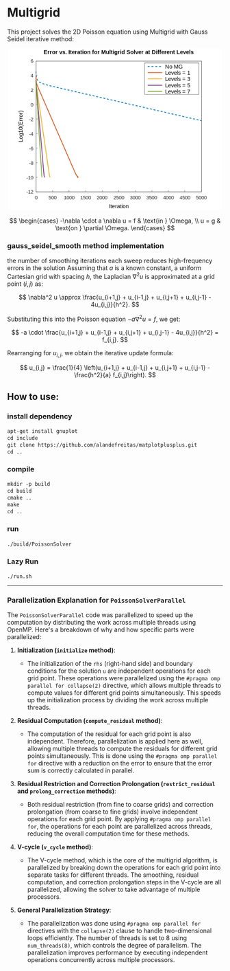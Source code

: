 # Multigrid
This project solves the 2D Poisson equation using Multigrid with Gauss Seidel iterative method:

<div align="center">
    <img src="doc/multigrid_convergence.png" alt="Convergence Plot" width="500"/>
</div>


$$
\begin{cases}
-\nabla \cdot a \nabla u = f & \text{in } \Omega, \\
u = g & \text{on } \partial \Omega.
\end{cases}
$$


### gauss_seidel_smooth method implementation
the number of smoothing iterations each sweep reduces high-frequency errors in the solution
Assuming that $a$ is a known constant, a uniform Cartesian grid with spacing $h$, the Laplacian $\nabla^2 u$ is approximated at a grid point $(i, j)$ as:

$$
\nabla^2 u \approx \frac{u_{i+1,j} + u_{i-1,j} + u_{i,j+1} + u_{i,j-1} - 4u_{i,j}}{h^2}.
$$

Substituting this into the Poisson equation $-a \nabla^2 u = f$, we get:

$$
-a \cdot \frac{u_{i+1,j} + u_{i-1,j} + u_{i,j+1} + u_{i,j-1} - 4u_{i,j}}{h^2} = f_{i,j}.
$$

Rearranging for $u_{i,j}$, we obtain the iterative update formula:

$$
u_{i,j} = \frac{1}{4} \left(u_{i+1,j} + u_{i-1,j} + u_{i,j+1} + u_{i,j-1} - \frac{h^2}{a} f_{i,j}\right).
$$



## How to use: 
### install dependency
```
apt-get install gnuplot
cd include
git clone https://github.com/alandefreitas/matplotplusplus.git
cd ..
```


### compile
```
mkdir -p build
cd build
cmake ..
make
cd ..
```

### run
```
./build/PoissonSolver
```


### Lazy Run

```
./run.sh
```

---

### Parallelization Explanation for `PoissonSolverParallel`

The `PoissonSolverParallel` code was parallelized to speed up the computation by distributing the work across multiple threads using OpenMP. Here's a breakdown of why and how specific parts were parallelized:

1. **Initialization (`initialize` method)**:
   - The initialization of the `rhs` (right-hand side) and boundary conditions for the solution `u` are independent operations for each grid point. These operations were parallelized using the `#pragma omp parallel for collapse(2)` directive, which allows multiple threads to compute values for different grid points simultaneously. This speeds up the initialization process by dividing the work across multiple threads.

   
2. **Residual Computation (`compute_residual` method)**:
   - The computation of the residual for each grid point is also independent. Therefore, parallelization is applied here as well, allowing multiple threads to compute the residuals for different grid points simultaneously. This is done using the `#pragma omp parallel for` directive with a reduction on the error to ensure that the error sum is correctly calculated in parallel.

3. **Residual Restriction and Correction Prolongation (`restrict_residual` and `prolong_correction` methods)**:
   - Both residual restriction (from fine to coarse grids) and correction prolongation (from coarse to fine grids) involve independent operations for each grid point. By applying `#pragma omp parallel for`, the operations for each point are parallelized across threads, reducing the overall computation time for these methods.

4. **V-cycle (`v_cycle` method)**:
   - The V-cycle method, which is the core of the multigrid algorithm, is parallelized by breaking down the operations for each grid point into separate tasks for different threads. The smoothing, residual computation, and correction prolongation steps in the V-cycle are all parallelized, allowing the solver to take advantage of multiple processors.

5. **General Parallelization Strategy**:
   - The parallelization was done using `#pragma omp parallel for` directives with the `collapse(2)` clause to handle two-dimensional loops efficiently. The number of threads is set to 8 using `num_threads(8)`, which controls the degree of parallelism. The parallelization improves performance by executing independent operations concurrently across multiple processors.

